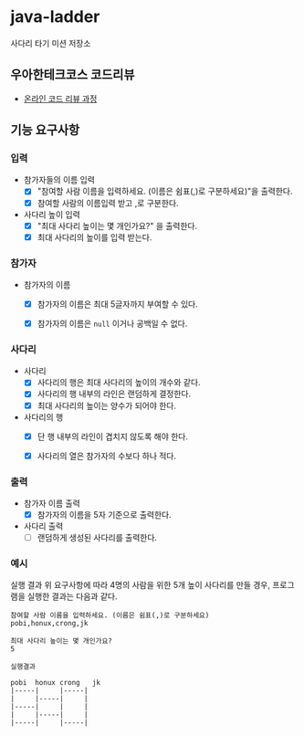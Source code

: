 # java-ladder

사다리 타기 미션 저장소

## 우아한테크코스 코드리뷰

- [온라인 코드 리뷰 과정](https://github.com/woowacourse/woowacourse-docs/blob/master/maincourse/README.md)

## 기능 요구사항

### 입력
- 참가자들의 이름 입력
  - [x] "참여할 사람 이름을 입력하세요. (이름은 쉼표(,)로 구분하세요)"을 출력한다.
  - [x] 참여할 사람의 이름입력 받고 ,로 구분한다.
- 사다리 높이 입력
  - [x] "최대 사다리 높이는 몇 개인가요?" 을 출력한다.
  - [x]  최대 사다리의 높이를 입력 받는다.

### 참가자
- 참가자의 이름
  - [x] 참가자의 이름은 최대 5글자까지 부여할 수 있다.
  - [x] 참가자의 이름은 `null` 이거나 공백일 수 없다.


### 사다리
- 사다리
  - [x] 사다리의 행은 최대 사다리의 높이의 개수와 같다.
  - [x] 사다리의 행 내부의 라인은 랜덤하게 결정한다.
  - [x] 최대 사다리의 높이는 양수가 되어야 한다.
- 사다리의 행
  - [x] 단 행 내부의 라인이 겹치지 않도록 해야 한다.
  - [x] 사다리의 열은 참가자의 수보다 하나 적다.


### 출력
- 참가자 이름 출력
  - [x] 참가자의 이름을 5자 기준으로 출력한다.
- 사다리 출력
  - [ ] 랜덤하게 생성된 사다리를 출력한다.

### 예시
실행 결과
위 요구사항에 따라 4명의 사람을 위한 5개 높이 사다리를 만들 경우, 프로그램을 실행한 결과는 다음과 같다.
```
참여할 사람 이름을 입력하세요. (이름은 쉼표(,)로 구분하세요)
pobi,honux,crong,jk

최대 사다리 높이는 몇 개인가요?
5

실행결과

pobi  honux crong   jk
|-----|     |-----|
|     |-----|     |
|-----|     |     |
|     |-----|     |
|-----|     |-----|
```
